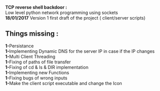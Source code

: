 <b><h>TCP reverse shell backdoor :</h></b><br>
Low level python network programming using sockets <br>
<b>18/01/2017</b> Version 1 first draft of the project ( client/server scripts)<br>
<b><h2>Things missing :</h2></b>
<b>1-</b>Persistance <br>
<b>1-</b>Implementing Dynamic DNS for the server IP in case if the IP changes<br>
<b>1-</b>Multi Client Threading<br>
<b>1-</b>Fixing of paths of file transfer<br>
<b>1-</b>Fixing of cd & ls & DIR implementation<br>
<b>1-</b>Implementing new Functions<br>
<b>1-</b>Fixing bugs of wrong inputs<br>
<b>1-</b>Make the client script executable and change the Icon<br>


~~~~~~~~~~~~~~~~~~~~~~~~~~~~~~~~ By Salah Baddou ~~~~~~~~~~~~~~~~~~~~~~~~~~~~~~~~~~~
